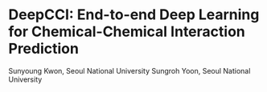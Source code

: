 # DeepCCI: End-to-end Deep Learning for Chemical-Chemical Interaction Prediction

Sunyoung Kwon, Seoul National University
Sungroh Yoon, Seoul National University